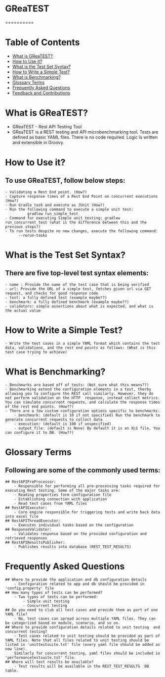 # GReaTEST
==========

# Table of Contents

- [What is GReaTEST?](#what-is-greatest)
- [How to Use it?](#how-to-use-it)
- [What is the Test Set Syntax?](#what-is-the-test-set-syntax)
- [How to Write a Simple Test?](#how-to-write-a-simple-test)
- [What is Benchmarking?](#what-is-benchmarking)
- [Glossary Terms](#glossary-terms)
- [Frequently Asked Questions](#frequently-asked-questions)
- [Feedback and Contributions](#feedback-and-contributions)



# What is GReaTEST?
- GReaTEST - Rest API Testing Tool
- GReaTEST is a  REST testing and API microbenchmarking tool. Tests are defined as basic YAML files. There is no code required. Logic is written and extensible in Groovy.

# How to Use it?
## To use GReaTEST, follow below steps:
	- Validating a Rest End point. (How?)
	- Capture response times of a Rest End Point on concurrent executions (How?)
	- Run Gradle task and execute as JUnit (How?)
	- Run the following command to execute a simple unit test:
			  gradlew run_simple_test
	- Command for executing Simple unit testing: gradlew run_concurrent_test (what is the difference between this and the previous steps?)
	- To run tests despite no new changes, execute the following command:
          --rerun-tasks
                                 
# What is the Test Set Syntax?
## There are five top-level test syntax elements:
	- name : Provide the name of the test case that is being verified
	- url: Provide the URL of a simple test, fetches given url via GET request, and checks for good response code
	- test: a fully defined test (example maybe??)
	- benchmark: a fully defined benchmark (example maybe??)
	- validators: simple assertions about what is expected, and what is the actual value

# How to Write a Simple Test?    
	- Write the test cases in a simple YAML format which contains the test data, validations, and the rest end points as follows: (What is this test case trying to achieve)

# What is Benchmarking?
	- Benchmarks are based off of tests: (Not sure what this means??)
	- Benchmarking extend the configuration elements in a test, therby allowing you to configure the REST call similarly. However, they do	 not perform validation on the HTTP  response, instead collect metrics. You can simulate concurrent requests, and calculate the response times of the rest end points. (How??)
	- There are a few custom configuration options specific to benchmarks:
		- benchmark: (default is 10 if not specified) Run the benchmark to generate concurrent requests to collect data
		- execution: (default is 100 if unspecified)
        - output_file: (default is None) By default it is an XLS file, You can configure it to DB. (How??)

# Glossary Terms
## Following are some of the commonly used terms:
	## RestAPIPreProcessor:
		- Responsible for performing all pre-processing tasks required for executing Rest testing. Some of the major tasks are:
		- Reading properties form configuration file
		- Establishing connection with application
		- Read test cases from YAML files
	## RestAPIExecutor:
		- Core engine responsible for triggering tests and write back data into excel file
	## RestAPIThreadExecutor:
		- Executes individual tasks based on the configuration
	## ResponseValidator:
		- Validates response based on the provided configuration and retrieved responses
	## RestAPIResultsPublisher:
		- Publishes results into database (REST_TEST_RESULTS)

# Frequently Asked Questions
	## Where to provide the application and db configuration details
		- Configuration related to app and db should be provided in 'config.property' file
	## How many types of tests can be performed?
		- Two types of tests can be performed:
			- Simple unit testing
			- Concurrent testing
	## Do you need to club all test cases and provide them as part of one YAML file?
		- No, test cases can spread across multiple YAML files. They can be categorized based on module, scenario, and so on.
	## Where to provide configuration details related to unit testing  and concurrent testing?
		- Test cases related to unit testing should be provided as part of YAML files. Note that all files related to unit testing should be listed in 'unittestsuite.txt' file (every yaml file should be added as new line).
		Similarly for concurrent testing, yaml files should be included in 'performancetestsuite.txt' file.
	## Where will test results be available?
		- Test results will be available in the REST_TEST_RESULTS  DB table.
